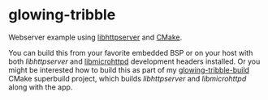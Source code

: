 <!--
SPDX-FileCopyrightText: 2022 Alexander Dahl <post@lespocky.de>
SPDX-License-Identifier: GPL-3.0-or-later
-->

# glowing-tribble

Webserver example using
[libhttpserver](https://github.com/etr/libhttpserver) and
[CMake](https://cmake.org/).

You can build this from your favorite embedded BSP or on your host with
both *libhttpserver* and
[libmicrohttpd](https://www.gnu.org/software/libmicrohttpd/) development
headers installed.
Or you might be interested how to build this as part of my
[glowing-tribble-build](https://github.com/LeSpocky/glowing-tribble-build)
CMake superbuild project, which builds *libhttpserver* and
*libmicrohttpd* along with the app.
